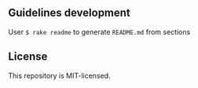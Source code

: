 ## Guidelines development

User `$ rake readme` to generate `README.md` from sections

## License

This repository is MIT-licensed.
